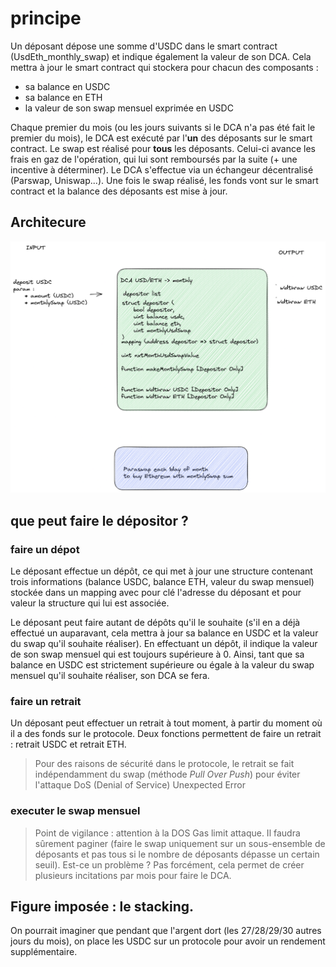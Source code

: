 

# principe

Un déposant dépose une somme d'USDC dans le smart contract (UsdEth_monthly_swap) et indique également la valeur de son DCA. Cela mettra à jour le smart contract qui stockera pour chacun des composants :

* sa balance en USDC
* sa balance en ETH
* la valeur de son swap mensuel exprimée en USDC

Chaque premier du mois (ou les jours suivants si le DCA n'a pas été fait le premier du mois), le DCA est exécuté par l'**un** des déposants sur le smart contract. Le swap est réalisé pour **tous** les déposants. Celui-ci avance les frais en gaz de l'opération, qui lui sont remboursés par la suite (+ une incentive à déterminer). Le DCA s'effectue via un échangeur décentralisé (Parswap, Uniswap...). Une fois le swap réalisé, les fonds vont sur le smart contract et la balance des déposants est mise à jour.

## Architecure

![](schema/DCA_decentralise.png)

## que peut faire le dépositor ?

### faire un dépot

Le déposant effectue un dépôt, ce qui met à jour une structure contenant trois informations (balance USDC, balance ETH, valeur du swap mensuel) stockée dans un mapping avec pour clé l'adresse du déposant et pour valeur la structure qui lui est associée.

Le déposant peut faire autant de dépôts qu'il le souhaite (s'il en a déjà effectué un auparavant, cela mettra à jour sa balance en USDC et la valeur du swap qu'il souhaite réaliser). En effectuant un dépôt, il indique la valeur de son swap mensuel qui est toujours supérieure à 0. Ainsi, tant que sa balance en USDC est strictement supérieure ou égale à la valeur du swap mensuel qu'il souhaite réaliser, son DCA se fera.

### faire un retrait

Un déposant peut effectuer un retrait à tout moment, à partir du moment où il a des fonds sur le protocole. Deux fonctions permettent de faire un retrait : retrait USDC et retrait ETH.

> Pour des raisons de sécurité dans le protocole, le retrait se fait indépendamment du swap (méthode _Pull Over Push_) pour éviter l'attaque DoS (Denial of Service) Unexpected Error

### executer le swap mensuel

 > Point de vigilance : attention à la DOS Gas limit attaque. Il faudra sûrement paginer (faire le swap uniquement sur un sous-ensemble de déposants et pas tous si le nombre de déposants dépasse un certain seuil). Est-ce un problème ? Pas forcément, cela permet de créer plusieurs incitations par mois pour faire le DCA.

## Figure imposée : le stacking.

On pourrait imaginer que pendant que l'argent dort (les 27/28/29/30 autres jours du mois), on place les USDC sur un protocole pour avoir un rendement supplémentaire.






